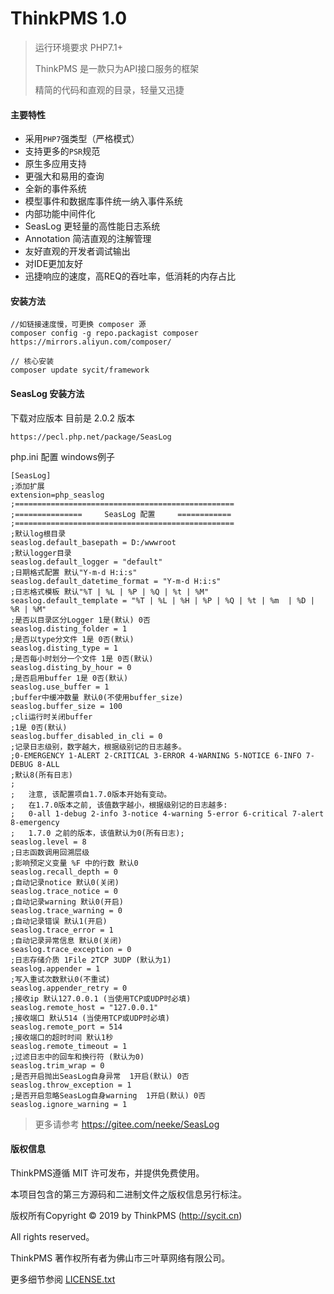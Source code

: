 ThinkPMS 1.0
===============

> 运行环境要求 PHP7.1+
> 
> ThinkPMS 是一款只为API接口服务的框架
>
> 精简的代码和直观的目录，轻量又迅捷

#### 主要特性

* 采用`PHP7`强类型（严格模式）
* 支持更多的`PSR`规范
* 原生多应用支持
* 更强大和易用的查询
* 全新的事件系统
* 模型事件和数据库事件统一纳入事件系统
* 内部功能中间件化
* SeasLog 更轻量的高性能日志系统
* Annotation 简洁直观的注解管理
* 友好直观的开发者调试输出
* 对IDE更加友好
* 迅捷响应的速度，高REQ的吞吐率，低消耗的内存占比

#### 安装方法

	//如链接速度慢，可更换 composer 源
	composer config -g repo.packagist composer https://mirrors.aliyun.com/composer/
	
	// 核心安装
	composer update sycit/framework

#### SeasLog 安装方法

下载对应版本 目前是 2.0.2 版本

	https://pecl.php.net/package/SeasLog

php.ini 配置 windows例子

	[SeasLog]
	;添加扩展
	extension=php_seaslog
	;=================================================
	;===============     SeasLog 配置     ============
	;=================================================
	;默认log根目录
	seaslog.default_basepath = D:/wwwroot
	;默认logger目录
	seaslog.default_logger = "default"
	;日期格式配置 默认"Y-m-d H:i:s"
	seaslog.default_datetime_format = "Y-m-d H:i:s"
	;日志格式模板 默认"%T | %L | %P | %Q | %t | %M"
	seaslog.default_template = "%T | %L | %H | %P | %Q | %t | %m  | %D | %R | %M"
	;是否以目录区分Logger 1是(默认) 0否
	seaslog.disting_folder = 1
	;是否以type分文件 1是 0否(默认)
	seaslog.disting_type = 1
	;是否每小时划分一个文件 1是 0否(默认)
	seaslog.disting_by_hour = 0
	;是否启用buffer 1是 0否(默认)
	seaslog.use_buffer = 1
	;buffer中缓冲数量 默认0(不使用buffer_size)
	seaslog.buffer_size = 100
	;cli运行时关闭buffer
	;1是 0否(默认)
	seaslog.buffer_disabled_in_cli = 0
	;记录日志级别，数字越大，根据级别记的日志越多。
	;0-EMERGENCY 1-ALERT 2-CRITICAL 3-ERROR 4-WARNING 5-NOTICE 6-INFO 7-DEBUG 8-ALL
	;默认8(所有日志)
	;
	;   注意, 该配置项自1.7.0版本开始有变动。
	;   在1.7.0版本之前, 该值数字越小，根据级别记的日志越多: 
	;   0-all 1-debug 2-info 3-notice 4-warning 5-error 6-critical 7-alert 8-emergency
	;   1.7.0 之前的版本，该值默认为0(所有日志);
	seaslog.level = 8
	;日志函数调用回溯层级
	;影响预定义变量 %F 中的行数 默认0
	seaslog.recall_depth = 0
	;自动记录notice 默认0(关闭)
	seaslog.trace_notice = 0
	;自动记录warning 默认0(开启)
	seaslog.trace_warning = 0
	;自动记录错误 默认1(开启)
	seaslog.trace_error = 1
	;自动记录异常信息 默认0(关闭)
	seaslog.trace_exception = 0
	;日志存储介质 1File 2TCP 3UDP (默认为1)
	seaslog.appender = 1
	;写入重试次数默认0(不重试)
	seaslog.appender_retry = 0
	;接收ip 默认127.0.0.1 (当使用TCP或UDP时必填)
	seaslog.remote_host = "127.0.0.1"
	;接收端口 默认514 (当使用TCP或UDP时必填)
	seaslog.remote_port = 514
	;接收端口的超时时间 默认1秒
	seaslog.remote_timeout = 1
	;过滤日志中的回车和换行符 (默认为0)
	seaslog.trim_wrap = 0
	;是否开启抛出SeasLog自身异常  1开启(默认) 0否
	seaslog.throw_exception = 1
	;是否开启忽略SeasLog自身warning  1开启(默认) 0否
	seaslog.ignore_warning = 1


> 更多请参考 https://gitee.com/neeke/SeasLog

#### 版权信息

ThinkPMS遵循 MIT 许可发布，并提供免费使用。

本项目包含的第三方源码和二进制文件之版权信息另行标注。

版权所有Copyright © 2019 by ThinkPMS (http://sycit.cn)

All rights reserved。

ThinkPMS 著作权所有者为佛山市三叶草网络有限公司。

更多细节参阅 [LICENSE.txt](LICENSE.txt)